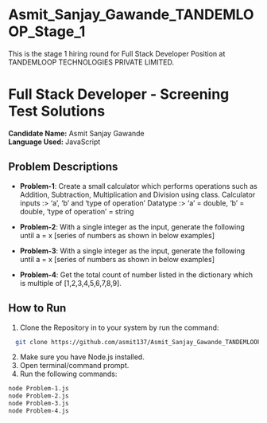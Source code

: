 # Asmit_Sanjay_Gawande_TANDEMLOOP_Stage_1
This is the stage 1 hiring round for Full Stack Developer Position at TANDEMLOOP TECHNOLOGIES PRIVATE LIMITED.

# Full Stack Developer - Screening Test Solutions

**Candidate Name:** Asmit Sanjay Gawande  
**Language Used:** JavaScript

## Problem Descriptions

- **Problem-1**: Create a small calculator which performs operations such as Addition, Subtraction, Multiplication and Division using class.
  Calculator inputs :> ‘a’, ‘b’ and ‘type of operation’
  Datatype :> ‘a’ = double, ‘b’ = double, ‘type of operation’ = string

- **Problem-2**:  With a single integer as the input, generate the following until a = x [series of numbers as shown in below examples]

- **Problem-3**: With a single integer as the input, generate the following until a = x [series of numbers as shown in below examples]

- **Problem-4**: Get the total count of number listed in the dictionary which is multiple of [1,2,3,4,5,6,7,8,9].

## How to Run
1. Clone the Repository in to your system by run the command:

```bash
  git clone https://github.com/asmit137/Asmit_Sanjay_Gawande_TANDEMLOOP_Stage_1.git
```
2. Make sure you have Node.js installed.
3. Open terminal/command prompt.
4. Run the following commands:


```bash
node Problem-1.js
node Problem-2.js
node Problem-3.js
node Problem-4.js
```
